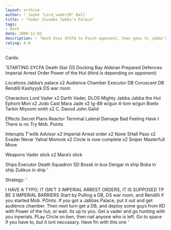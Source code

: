 ```yaml
---
layout: archive
author: ! Jayke "Lord_vader20" Ball
title: ! "Vader Invades Jabba’s Palace"
tags:
- Dark
date: 2000-11-02
description: ! "Deck Uses SYCFA to Psych opponent, then goes to jabba’s Palace or thier planet to kill"
rating: 4.0
---
```

Cards: 

'STARTING
SYCFA
Death Star
DS Docking Bay
Alderan
Prepared Defences
Imperial Arrest Order
Power of the Hut
(third is depending on opponent)

Locations
Jabba’s palace x2
Audience Chamber
Executor DB
Coruscant DB
Rendilli
Kashyyyk
DS war room

Charactors
Lord Vader x2
Darth Vader, DLOS
Mighty Jabba
Jabba the Hut
Ephont Mon x2
Jodo Cast
Mara Jade x2
Ig-88 w/gun
4-lom w/gun
Boelo
Tarkin
Miyoom onith x2
C. Davod John
Galid

Effects
Secret Plans
Reactor Terminal
Lateral Damage
Bad Feeling Have I
There is no Try
Mob. Points

Interupts
T’wilik Advisor x2
Imperial Arrest order x2
None SHall Pass x2
Evader
Nevar Yalnal
Monnok x2
Circle is now complete x2
Sniper
Masterfull Move

Weapons
Vader stick x2
Mara’s stick

Ships
Executor
Death Squadron SD
Bossk in bus
Dengar in ship
Boba in ship
Zukkus in ship '

Strategy: '

I HAVE A TYPO, IT ISN’T 3 IMPERIAL ARREST ORDERS, IT IS SUPPOSED TP BE 3 IMPERIAL BARRIERS  Start by Pulling a DB, DS war room, and Rendilli if you started Mob. POints. If you got a Jabbas Palace, put it out and get audience chamber. Then next turn get a DB, and deploy some guys from RD with Power of the hut, or wait. its up to you. Get a vader and go hunting with you inperials. PLay Circle on ben, then nail anyone who is left. Go to space if you have to, but it isnt neccasary. Have fin with this one	'